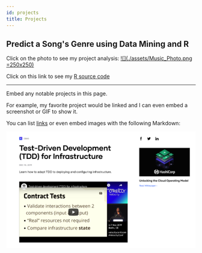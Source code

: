 ```yaml
---
id: projects
title: Projects
---
```


## Predict a Song's Genre using Data Mining and R

Click on the photo to see my project analysis: [![](./assets/Music_Photo.png =250x250)](./assets/KF_Project_Music_Genres.pdf "Data Mining Project - Predict a Song's Genre")


Click on this link to see my [R source code](./assets/Source_Code_Predicting_Music_Genres.pdf)

***





Embed any notable projects in this page.

For example, my favorite project would be linked and I can even embed
a screenshot or GIF to show it.

You can list [links](https://www.hashicorp.com/resources/test-driven-development-tdd-for-infrastructure)
or even embed images with the following Markdown:

![Add alternate text for image](./assets/rosemary.png)

